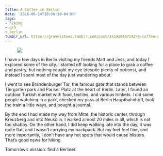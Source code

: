 ```yaml
---
title: A Coffee in Berlin
date: '2016-06-14T18:06:10-04:00'
tags:
- hiking
- gr5
- berlin
tumblr_url: https://gravelshoes.tumblr.com/post/145929407242/a-coffee-in-berlin
---
```

<figure class="tmblr-full" data-orig-height="720" data-orig-width="540" data-orig-src="https://66.media.tumblr.com/84cbf13fa1b7165d3de843b65e35c264/tumblr_inline_o8s7xlD8JW1uncvcw_540.jpg"><img src="https://66.media.tumblr.com/414748f71134690dc1324f5bfa4146af/tumblr_inline_o8s8q5dGxH1uncvcw_540.jpg" data-orig-height="720" data-orig-width="540" data-orig-src="https://66.media.tumblr.com/84cbf13fa1b7165d3de843b65e35c264/tumblr_inline_o8s7xlD8JW1uncvcw_540.jpg"></figure>

I have a few days in Berlin visiting my friends Matt and Jess, and today I explored some of the city. I started off looking for a place to grab a coffee and pastry, but nothing caught my eye (despite plenty of options), and instead I spent most of the day just wandering about.

I went to see Brandenburger Tor, the famous gate that stands between Tiergarten park and Pariser Platz at the heart of Berlin. Later, I found an outdoor Turkish market with food, textiles, and various trinkets. I did some people watching in a park, checked my pass at Berlin Hauptbahnhoff, took the train a little ways, and bought a journal.

By the end I had made my way from Mitte, the historic center, through Kreuzberg and into Neukölln. I walked almost 20 miles in all, which is not too shabby. On the other hand, I did keep walking late into the day, it was quite flat, and I wasn’t carrying my backpack. But my feet feel fine, and more importantly, I don’t have any hot spots that would cause blisters. That’s good news for hiking.

Tomorrow’s mission: find a Berliner.&nbsp;

